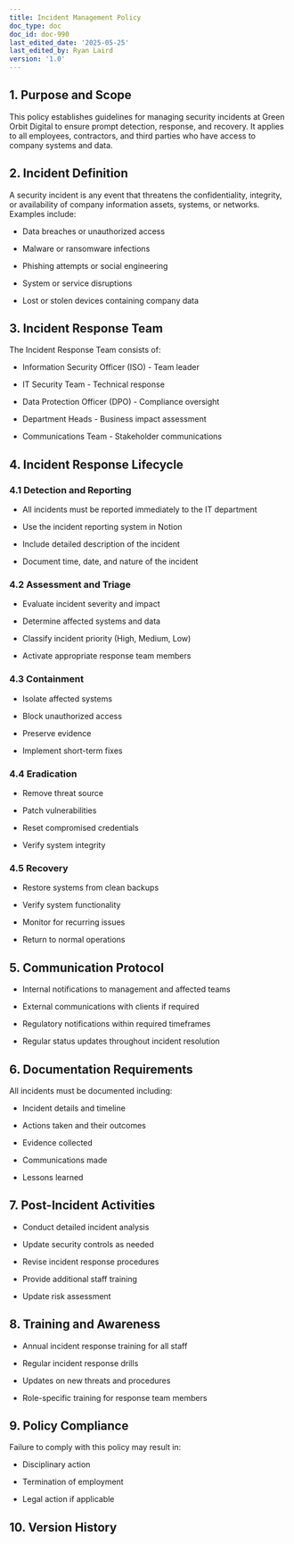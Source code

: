 ```yaml
---
title: Incident Management Policy
doc_type: doc
doc_id: doc-990
last_edited_date: '2025-05-25'
last_edited_by: Ryan Laird
version: '1.0'
---
```


<!-- Unsupported block type: table_of_contents -->

## 1. Purpose and Scope

This policy establishes guidelines for managing security incidents at Green Orbit Digital to ensure prompt detection, response, and recovery. It applies to all employees, contractors, and third parties who have access to company systems and data.

## 2. Incident Definition

A security incident is any event that threatens the confidentiality, integrity, or availability of company information assets, systems, or networks. Examples include:

- Data breaches or unauthorized access

- Malware or ransomware infections

- Phishing attempts or social engineering

- System or service disruptions

- Lost or stolen devices containing company data

## 3. Incident Response Team

The Incident Response Team consists of:

- Information Security Officer (ISO) - Team leader

- IT Security Team - Technical response

- Data Protection Officer (DPO) - Compliance oversight

- Department Heads - Business impact assessment

- Communications Team - Stakeholder communications

## 4. Incident Response Lifecycle

### 4.1 Detection and Reporting

- All incidents must be reported immediately to the IT department

- Use the incident reporting system in Notion

- Include detailed description of the incident

- Document time, date, and nature of the incident

### 4.2 Assessment and Triage

- Evaluate incident severity and impact

- Determine affected systems and data

- Classify incident priority (High, Medium, Low)

- Activate appropriate response team members

### 4.3 Containment

- Isolate affected systems

- Block unauthorized access

- Preserve evidence

- Implement short-term fixes

### 4.4 Eradication

- Remove threat source

- Patch vulnerabilities

- Reset compromised credentials

- Verify system integrity

### 4.5 Recovery

- Restore systems from clean backups

- Verify system functionality

- Monitor for recurring issues

- Return to normal operations

## 5. Communication Protocol

- Internal notifications to management and affected teams

- External communications with clients if required

- Regulatory notifications within required timeframes

- Regular status updates throughout incident resolution

## 6. Documentation Requirements

All incidents must be documented including:

- Incident details and timeline

- Actions taken and their outcomes

- Evidence collected

- Communications made

- Lessons learned

## 7. Post-Incident Activities

- Conduct detailed incident analysis

- Update security controls as needed

- Revise incident response procedures

- Provide additional staff training

- Update risk assessment

## 8. Training and Awareness

- Annual incident response training for all staff

- Regular incident response drills

- Updates on new threats and procedures

- Role-specific training for response team members

## 9. Policy Compliance

Failure to comply with this policy may result in:

- Disciplinary action

- Termination of employment

- Legal action if applicable

## 10. Version History

<!-- Unsupported block type: table -->
